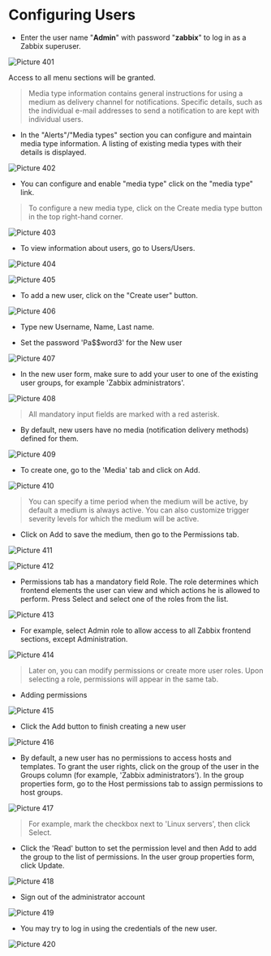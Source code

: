 # Configuring Users


* Enter the user name "**Admin**" with password "**zabbix**" to log in as a Zabbix superuser.

![Picture 401](./zabbixSignin.png)

Access to all menu sections will be granted.

> Media type information contains general instructions for using a medium as delivery channel for notifications.
  Specific details, such as the individual e-mail addresses to send a notification to are kept with individual users.

* In the "Alerts"/"Media types" section you can configure and maintain media type information.
  A listing of existing media types with their details is displayed.

![Picture 402](./alertsMediaTypes.png)

* You can configure and enable "media type" click on the "media type" link.

> To configure a new media type, click on the Create media type button in the top right-hand corner.

![Picture 403](./createMediaType.png)


* To view information about users, go to Users/Users.

![Picture 404](./menuUsers.png)

![Picture 405](./listUsers.png)


* To add a new user, click on the "Create user" button.

![Picture 406](./createUser.png)

* Type new Username, Name, Last name.

* Set the password 'Pa$$word3' for the New user

![Picture 407](./createUserForm.png)

* In the new user form, make sure to add your user to one of the existing user groups, for example 'Zabbix administrators'.

![Picture 408](./zabbixAdministrators.png)

> All mandatory input fields are marked with a red asterisk.

* By default, new users have no media (notification delivery methods) defined for them.

![Picture 409](./mediaTab.png)

* To create one, go to the 'Media' tab and click on Add.

![Picture 410](./addMedia.png)

> You can specify a time period when the medium will be active, by default a medium is always active.
  You can also customize trigger severity levels for which the medium will be active.

* Click on Add to save the medium, then go to the Permissions tab.

![Picture 411](./mediaEmail.png)

![Picture 412](./userPermissions.png)

* Permissions tab has a mandatory field Role.
  The role determines which frontend elements the user can view and which actions he is allowed to perform.
  Press Select and select one of the roles from the list.

![Picture 413](./adminRole.png)

* For example, select Admin role to allow access to all Zabbix frontend sections, except Administration.

![Picture 414](./userRoles.png)

> Later on, you can modify permissions or create more user roles.
  Upon selecting a role, permissions will appear in the same tab.

* Adding permissions

![Picture 415](./tabPermission.png)

* Click the Add button to finish creating a new user

![Picture 416](./createUserFinish.png)

* By default, a new user has no permissions to access hosts and templates.
  To grant the user rights, click on the group of the user in the Groups column (for example, 'Zabbix administrators').
  In the group properties form, go to the Host permissions tab to assign permissions to host groups.

![Picture 417](./hostPermissions.png)

> For example, mark the checkbox next to 'Linux servers', then click Select.

* Click the 'Read' button to set the permission level and then Add to add the group to the list of permissions.
  In the user group properties form, click Update.

![Picture 418](./hostGroup.png)


* Sign out of the administrator account

![Picture 419](./signoutAdmin.png)

* You may try to log in using the credentials of the new user.

![Picture 420](./zabbixUserSignin.png)

<br/>
